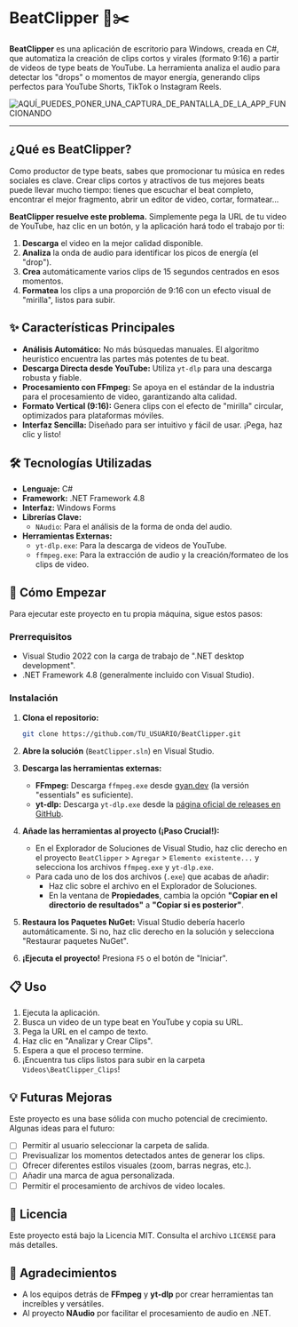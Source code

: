 # BeatClipper 🎵✂️

**BeatClipper** es una aplicación de escritorio para Windows, creada en C#, que automatiza la creación de clips cortos y virales (formato 9:16) a partir de videos de type beats de YouTube. La herramienta analiza el audio para detectar los "drops" o momentos de mayor energía, generando clips perfectos para YouTube Shorts, TikTok o Instagram Reels.

![_AQUÍ_PUEDES_PONER_UNA_CAPTURA_DE_PANTALLA_DE_LA_APP_FUNCIONANDO_](https://via.placeholder.com/800x450.png?text=Captura+de+pantalla+de+BeatClipper)

---

## ¿Qué es BeatClipper?

Como productor de type beats, sabes que promocionar tu música en redes sociales es clave. Crear clips cortos y atractivos de tus mejores beats puede llevar mucho tiempo: tienes que escuchar el beat completo, encontrar el mejor fragmento, abrir un editor de video, cortar, formatear...

**BeatClipper resuelve este problema.** Simplemente pega la URL de tu video de YouTube, haz clic en un botón, y la aplicación hará todo el trabajo por ti:

1.  **Descarga** el video en la mejor calidad disponible.
2.  **Analiza** la onda de audio para identificar los picos de energía (el "drop").
3.  **Crea** automáticamente varios clips de 15 segundos centrados en esos momentos.
4.  **Formatea** los clips a una proporción de 9:16 con un efecto visual de "mirilla", listos para subir.

## ✨ Características Principales

-   **Análisis Automático:** No más búsquedas manuales. El algoritmo heurístico encuentra las partes más potentes de tu beat.
-   **Descarga Directa desde YouTube:** Utiliza `yt-dlp` para una descarga robusta y fiable.
-   **Procesamiento con FFmpeg:** Se apoya en el estándar de la industria para el procesamiento de video, garantizando alta calidad.
-   **Formato Vertical (9:16):** Genera clips con el efecto de "mirilla" circular, optimizados para plataformas móviles.
-   **Interfaz Sencilla:** Diseñado para ser intuitivo y fácil de usar. ¡Pega, haz clic y listo!

## 🛠️ Tecnologías Utilizadas

-   **Lenguaje:** C#
-   **Framework:** .NET Framework 4.8
-   **Interfaz:** Windows Forms
-   **Librerías Clave:**
    -   `NAudio`: Para el análisis de la forma de onda del audio.
-   **Herramientas Externas:**
    -   `yt-dlp.exe`: Para la descarga de videos de YouTube.
    -   `ffmpeg.exe`: Para la extracción de audio y la creación/formateo de los clips de video.

## 🚀 Cómo Empezar

Para ejecutar este proyecto en tu propia máquina, sigue estos pasos:

### Prerrequisitos

-   Visual Studio 2022 con la carga de trabajo de ".NET desktop development".
-   .NET Framework 4.8 (generalmente incluido con Visual Studio).

### Instalación

1.  **Clona el repositorio:**
    ```bash
    git clone https://github.com/TU_USUARIO/BeatClipper.git
    ```

2.  **Abre la solución** (`BeatClipper.sln`) en Visual Studio.

3.  **Descarga las herramientas externas:**
    -   **FFmpeg:** Descarga `ffmpeg.exe` desde [gyan.dev](https://www.gyan.dev/ffmpeg/builds/) (la versión "essentials" es suficiente).
    -   **yt-dlp:** Descarga `yt-dlp.exe` desde la [página oficial de releases en GitHub](https://github.com/yt-dlp/yt-dlp/releases/latest).

4.  **Añade las herramientas al proyecto (¡Paso Crucial!):**
    -   En el Explorador de Soluciones de Visual Studio, haz clic derecho en el proyecto `BeatClipper` > `Agregar` > `Elemento existente...` y selecciona los archivos `ffmpeg.exe` y `yt-dlp.exe`.
    -   Para cada uno de los dos archivos (`.exe`) que acabas de añadir:
        -   Haz clic sobre el archivo en el Explorador de Soluciones.
        -   En la ventana de **Propiedades**, cambia la opción **"Copiar en el directorio de resultados"** a **"Copiar si es posterior"**.

5.  **Restaura los Paquetes NuGet:** Visual Studio debería hacerlo automáticamente. Si no, haz clic derecho en la solución y selecciona "Restaurar paquetes NuGet".

6.  **¡Ejecuta el proyecto!** Presiona `F5` o el botón de "Iniciar".

## 📋 Uso

1.  Ejecuta la aplicación.
2.  Busca un video de un type beat en YouTube y copia su URL.
3.  Pega la URL en el campo de texto.
4.  Haz clic en "Analizar y Crear Clips".
5.  Espera a que el proceso termine.
6.  ¡Encuentra tus clips listos para subir en la carpeta `Videos\BeatClipper_Clips`!

## 💡 Futuras Mejoras

Este proyecto es una base sólida con mucho potencial de crecimiento. Algunas ideas para el futuro:

-   [ ] Permitir al usuario seleccionar la carpeta de salida.
-   [ ] Previsualizar los momentos detectados antes de generar los clips.
-   [ ] Ofrecer diferentes estilos visuales (zoom, barras negras, etc.).
-   [ ] Añadir una marca de agua personalizada.
-   [ ] Permitir el procesamiento de archivos de video locales.

## 📄 Licencia

Este proyecto está bajo la Licencia MIT. Consulta el archivo `LICENSE` para más detalles.

## 🙏 Agradecimientos

-   A los equipos detrás de **FFmpeg** y **yt-dlp** por crear herramientas tan increíbles y versátiles.
-   Al proyecto **NAudio** por facilitar el procesamiento de audio en .NET.

